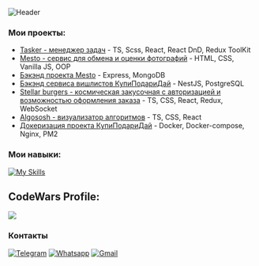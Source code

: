 ![Header](./your-header-image-name.png)

### Мои проекты: 
- [Tasker - менеджер задач](https://github.com/edgar-ianke/pet-proj-task-manager) - TS, Scss, React, React DnD, Redux ToolKit
- [Mesto - сервис для обмена и оценки фотографий](https://github.com/edgar-ianke/mesto-project) - HTML, CSS, Vanilla JS, OOP
- [Бэкэнд проекта Mesto](https://github.com/edgar-ianke/mesto-project-plus) - Express, MongoDB
- [Бэкэнд сервиса вишлистов КупиПодариДай](https://github.com/edgar-ianke/kupipodariday-backend) - NestJS, PostgreSQL
- [Stellar burgers - космическая закусочная с авторизацией и возможностью оформления заказа](https://github.com/edgar-ianke/react-stellar-burger) - TS, CSS, React, Redux, WebSocket
- [Algososh - визуализатор алгоритмов](https://github.com/edgar-ianke/algososh) - TS, CSS, React
- [Докеризация проекта КупиПодариДай](https://github.com/edgar-ianke/web-plus-docker-and-compose) - Docker, Docker-compose, Nginx, PM2
### Мои навыки:
[![My Skills](https://skillicons.dev/icons?i=js,ts,html,css,scss,react,redux,nestjs,express,postgres,mongodb,docker,cypress,git,figma,materialui)](https://skillicons.dev)

## CodeWars Profile:
![](https://www.codewars.com/users/edgar-ianke/badges/large)

### Контакты
[![Telegram](https://img.shields.io/badge/Telegram-2CA5E0?style=for-the-badge&logo=telegram&logoColor=white)](https://t.me/edgy_29)
[![Whatsapp](https://img.shields.io/badge/WhatsApp-25D366?style=for-the-badge&logo=whatsapp&logoColor=white)](https://wa.me/79933642754)
[![Gmail](https://img.shields.io/badge/Gmail-D14836?style=for-the-badge&logo=gmail&logoColor=white)](mailto:vatetada@gmail.com)


